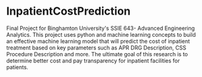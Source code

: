 # InpatientCostPrediction
Final Project for Binghamton University's SSIE 643- Advanced Engineering Analytics. This project uses python and machine learning concepts to build an effective machine learning model that will predict the cost of inpatient treatment based on key parameters such as APR DRG Description, CSS Procedure Description and more. The ultimate goal of this research is to determine better cost and pay transparency for inpatient facilities for patients.
